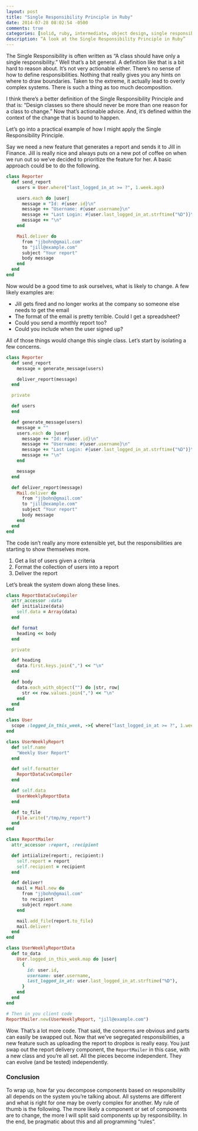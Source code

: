 ```yaml
---
layout: post
title: "Single Responsibility Principle in Ruby"
date: 2014-07-28 08:02:54 -0500
comments: true
categories: [solid, ruby, intermediate, object design, single responsibility principle, srp]
description: “A look at the Single Responsibility Principle in Ruby”
---
```


The Single Responsibility is often written as “A class should have only a single responsibility.” Well that’s a bit general. A definition like that is a bit hard to reason about. It’s not very actionable either. There’s no sense of how to define responsibilities. Nothing that really gives you any hints on where to draw boundaries. Taken to the extreme, it actually lead to overly complex systems. There is such a thing as too much decomposition.

I think there’s a better definition of the Single Responsibility Principle and that is: “Design classes so there should never be more than one reason for a class to change.” Now that’s actionable advice. And, it’s defined within the context of the change that is bound to happen.

Let’s go into a practical example of how I might apply the Single Responsibility Principle.

Say we need a new feature that generates a report and sends it to Jill in Finance. Jill is really nice and always puts on a new pot of coffee on when we run out so we’ve decided to prioritize the feature for her. A basic approach could be to do the following.

```ruby
class Reporter
  def send_report
    users = User.where("last_logged_in_at >= ?", 1.week.ago)

    users.each do |user|
      message = "Id: #{user.id}\n"
      message += "Username: #{user.username}\n"
      message += "Last Login: #{user.last_logged_in_at.strftime("%D")}\n"
      message += "\n"
    end

    Mail.deliver do
      from "jjbohn@gmail.com"
      to "jill@example.com"
      subject "Your report"
      body message
    end
  end
end
```


Now would be a good time to ask ourselves, what is likely to change. A few likely examples are:
  * Jill gets fired and no longer works at the company so someone else needs to get the email
  * The format of the email is pretty terrible. Could I get a spreadsheet?
  * Could you send a monthly report too?
  * Could you include when the user signed up?

All of those things would change this single class. Let’s start by isolating a few concerns.

```ruby
class Reporter
  def send_report
    message = generate_message(users)

    deliver_report(message)
  end

  private

  def users
  end

  def generate_message(users)
    message = ""
    users.each do |user|
      message += "Id: #{user.id}\n"
      message += "Username: #{user.username}\n"
      message += "Last Login: #{user.last_logged_in_at.strftime("%D")}\n"
      message += "\n"
    end

    message
  end

  def deliver_report(message)
    Mail.deliver do
      from "jjbohn@gmail.com"
      to "jill@example.com"
      subject "Your report"
      body message
    end
  end
end
```


The code isn’t really any more extensible yet, but the responsibilities are starting to show themselves more.
  1. Get a list of users given a criteria
  2. Format the collection of users into a report
  3. Deliver the report

Let’s break the system down along these lines.

```ruby
class ReportDataCsvCompiler
  attr_accessor :data
  def initialize(data)
    self.data = Array(data)
  end

  def format
    heading << body
  end

  private

  def heading
    data.first.keys.join(",") << "\n"
  end

  def body
    data.each_with_object("") do |str, row|
      str << row.values.join(",") << "\n"
    end
  end
end

class User
  scope :logged_in_this_week, ->{ where("last_logged_in_at >= ?", 1.week.ago) }
end

class UserWeeklyReport
  def self.name
    "Weekly User Report"
  end

  def self.formatter
    ReportDataCsvCompiler
  end

  def self.data
    UserWeeklyReportData
  end

  def to_file
    File.write("/tmp/my_report")
  end
end

class ReportMailer
  attr_accessor :report, :recipient

  def intiialize(report:, recipient:)
    self.report = report
    self.recipient = recipient
  end

  def deliver!
    mail = Mail.new do
      from "jjbohn@gmail.com"
      to recipient
      subject report.name
    end

    mail.add_file(report.to_file)
    mail.deliver!
  end
end

class UserWeeklyReportData
  def to_data
    User.logged_in_this_week.map do |user|
      {
        id: user.id,
        username: user.username,
        last_logged_in_at: user.last_logged_in_at.strftime("%D"),
      }
    end
  end
end

# Then in you client code
ReportMailer.new(UserWeeklyReport, "jill@example.com")
```

Wow. That’s a lot more code. That said, the concerns are obvious and parts can easily be swapped out. Now that we’ve segregated responsibilities, a new feature such as uploading the report to dropbox is really easy. You just swap out the report delivery component, the `ReportMailer` in this case, with a new class and you’re all set. All the pieces become independent. They can evolve (and be tested) independently.

### Conclusion
To wrap up, how far you decompose components based on responsibility all depends on the system you’re talking about. All systems are different and what is right for one may be overly complex for another. My rule of thumb is the following. The more likely a component or set of components are to change, the more I will split said components up by responsibility. In the end, be pragmatic about this and all programming “rules”.
